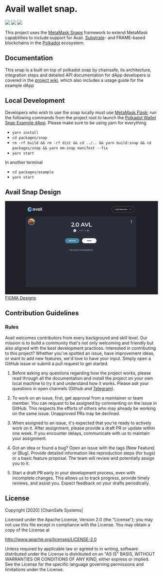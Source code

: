# Avail wallet snap.

![](https://github.com/chainsafe/metamask-snap-polkadot/workflows/ci/badge.svg)
![](https://img.shields.io/github/issues-raw/chainsafe/metamask-snap-polkadot)
![](https://img.shields.io/github/license/chainsafe/metamask-snap-polkadot)

This project uses the [MetaMask Snaps](https://metamask.io/snaps/) framework to extend MetaMask
capabilities to include support for Avail.
[Substrate](https://docs.substrate.io/)- and FRAME-based blockchains in the
[Polkadot](https://www.polkadot.network/) ecosystem.

## Documentation

This snap is a built on top of polkadot snap by chainsafe, its architecture, integration steps and detailed API documentation for dApp
developers is covered in the
[project wiki](https://github.com/ChainSafe/metamask-snap-polkadot/wiki), which also includes a
usage guide for the example dApp

## Local Development

Developers who wish to use the snap locally must use [MetaMask Flask](https://metamask.io/flask/);
run the following commands from the project root to launch the
[Polkadot Wallet Snap Example dApp](https://github.com/ChainSafe/metamask-snap-polkadot/tree/master/packages/example).
Please make sure to be using yarn for everything.

- `yarn install`
- `cd packages/snap`
- `rm -rf build && rm -rf dist && cd ../.. && yarn build:snap && cd packages/snap && yarn mm-snap manifest --fix`
- `yarn start` <br/>

In another terminal

- `cd packages/example`
- `yarn start`

## Avail Snap Design
![](./design.png)
[FIGMA Designs](https://www.figma.com/file/03bs8ccbT7nR1a8KTGTZJ6/Metamask-Avail-Snap-team-library?type=design&node-id=0%3A1&mode=design&t=5gQcjL32P2mcXtuv-1)

## Contribution Guidelines

### Rules

Avail welcomes contributors from every background and skill level. Our mission is to build a community that's not only welcoming and friendly but also aligned with the best development practices. Interested in contributing to this project? Whether you've spotted an issue, have improvement ideas, or want to add new features, we'd love to have your input. Simply open a GitHub issue or submit a pull request to get started.

1. Before asking any questions regarding how the project works, please read through all the documentation and install the project on your own local machine to try it and understand how it works. Please ask your questions in open channels (Github and [Telegram](https://t.me/avail_uncharted/5)).

2. To work on an issue, first, get approval from a maintainer or team member. You can request to be assigned by commenting on the issue in GitHub. This respects the efforts of others who may already be working on the same issue. Unapproved PRs may be declined.

3. When assigned to an issue, it's expected that you're ready to actively work on it. After assignment, please provide a draft PR or update within one week. If you encounter delays, communicate with us to maintain your assignment.

4. Got an idea or found a bug? Open an issue with the tags [New Feature] or [Bug]. Provide detailed information like reproduction steps (for bugs) or a basic feature proposal. The team will review and potentially assign you to it.

5. Start a draft PR early in your development process, even with incomplete changes. This allows us to track progress, provide timely reviews, and assist you. Expect feedback on your drafts periodically.

## License

Copyright [2020] [ChainSafe Systems]

Licensed under the Apache License, Version 2.0 (the "License");
you may not use this file except in compliance with the License.
You may obtain a copy of the License at

http://www.apache.org/licenses/LICENSE-2.0

Unless required by applicable law or agreed to in writing, software
distributed under the License is distributed on an "AS IS" BASIS,
WITHOUT WARRANTIES OR CONDITIONS OF ANY KIND, either express or implied.
See the License for the specific language governing permissions and
limitations under the License.
